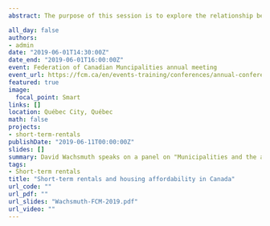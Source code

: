 ```yaml
---
abstract: The purpose of this session is to explore the relationship between short-term rentals (STRs) and the housing crisis in Canadian cities. I begin by discussing the structure of Canada's housing system, with an emphasis on its international status as an extreme market-oriented outlier, and the three-decade history of higher levels of government downloading social service responsibilities onto municipalities. I outline several reasons why the housing market systematically fails to meet the needs of the most vulnerable Canadians, and why it is increasingly failing to meet the needs of middle-class families as well. Then I explain the contribution that the explosive growth in Airbnb and other STR platforms has made to the housing crisis in Canada, discussing national growth trends in STRs, how STR revenue is distributed, and how much long-term housing STRs are responsible for taking off the market. I conclude by discussing possible regulatory responses.

all_day: false
authors:
- admin
date: "2019-06-01T14:30:00Z"
date_end: "2019-06-01T16:00:00Z"
event: Federation of Canadian Muncipalities annual meeting
event_url: https://fcm.ca/en/events-training/conferences/annual-conference-and-trade-show/program/workshops/municipalities-and-the-affordable-housing-crisis_
featured: true
image:
  focal_point: Smart
links: []
location: Québec City, Québec
math: false
projects:
- short-term-rentals
publishDate: "2019-06-11T00:00:00Z"
slides: []
summary: David Wachsmuth speaks on a panel on "Municipalities and the affordable housing crisis", organized by CUPE.
tags:
- Short-term rentals
title: "Short-term rentals and housing affordability in Canada"
url_code: ""
url_pdf: ""
url_slides: "Wachsmuth-FCM-2019.pdf"
url_video: ""
---
```

